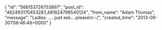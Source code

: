  {
   "id": "566153726753897",
   "post_id": "462493170453287_481624798540124",
   "from_name": "Adam Thomas",
   "message": "Ladies. .....just ask....please\n:-(",
   "created_time": "2013-09-30T08:46:49+0000"
 }
